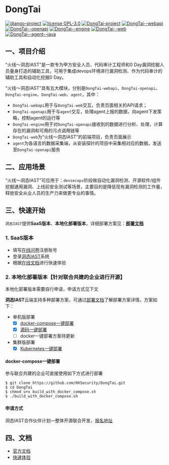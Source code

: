 # DongTai
[![django-project](https://img.shields.io/badge/django%20versions-3.0.3-blue)](https://www.djangoproject.com/)
[![license GPL-3.0](https://img.shields.io/github/license/HXSecurity/DongTai-agent-java)](https://github.com/HXSecurity/DongTai-agent-java/blob/main/LICENSE)
[![DongTai-project](https://img.shields.io/badge/DongTai%20versions-beta-green)](https://github.com/HXSecurity/DongTai)
[![DongTai--webapi](https://img.shields.io/badge/DongTai--webapi-v1.0.0-lightgrey)](https://github.com/HXSecurity/DongTai-webapi)
[![DongTai--openapi](https://img.shields.io/badge/DongTai--openapi-v1.0.0-lightgrey)](https://github.com/HXSecurity/DongTai-openapi)
[![DongTai--engine](https://img.shields.io/badge/DongTai--engine-v1.0.0-lightgrey)](https://github.com/HXSecurity/DongTai-engine)
[![DongTai--web](https://img.shields.io/badge/DongTai--web-v1.0.0-lightgrey)](https://github.com/HXSecurity/DongTai-web)
[![DongTai--agent--java](https://img.shields.io/badge/DongTai----agent--java-v1.0.0-lightgrey)](https://github.com/HXSecurity/DongTai-agent-java)

## 一、项目介绍

“火线～洞态IAST”是一款专为甲方安全人员、代码审计工程师和0 Day漏洞挖掘人员量身打造的辅助工具，可用于集成devops环境进行漏洞检测、作为代码审计的辅助工具和自动化挖掘0 Day。

“火线～洞态IAST”具有五大模块，分别是`DongTai-webapi`、`DongTai-openapi`、`DongTai-engine`、`DongTai-web`、`agent`，其中：
- `DongTai-webapi`用于与`DongTai-web`交互，负责页面相关的API请求；
- `DongTai-openapi`用于与`agent`交互，处理agent上报的数据，向agent下发策略，控制agent的运行等
- `DongTai-engine`用于对`DongTai-openapi`接收到的数据进行分析、处理，计算存在的漏洞和可用的污点调用链等
- `DongTai-web`为“火线～洞态IAST”的前端项目，负责页面展示
- `agent`为各语言的数据采集端，从安装探针的项目中采集相对应的数据，发送至`DongTai-openapi`服务

## 二、应用场景
“火线～洞态IAST”可应用于：`devsecops`阶段做自动化漏洞检测、开源软件/组件挖掘通用漏洞、上线前安全测试等场景，主要目的是降低现有漏洞检测的工作量，释放安全从业人员的生产力来做更专业的事情。

## 三、快速开始
`洞态IAST`提供**SaaS版本**、**本地化部署版本**，详细部署方案见：[**部署文档**](https://github.com/HXSecurity/dongtai-deploy)

### 1. SaaS版本
  - 填写[在线问卷](https://jinshuju.net/f/I9PNmf)注册账号
  - 登录[洞态IAST](https://iast.huoxian.cn/login)系统
  - 根据[在线文档](https://hxsecurity.github.io/DongTaiDoc/#/doc/tutorial/quickstart?id=%e5%9c%a8%e7%ba%bf%e9%9d%b6%e5%9c%ba-%e5%bf%ab%e9%80%9f%e4%bd%93%e9%aa%8ciast)进行快速体验

### 2. 本地化部署版本【针对联合共建的企业进行开源】

本地化部署版本需要自行申请，申请方式见下文

**洞态IAST**云端支持多种部署方案，可通过[部署文档](https://github.com/HXSecurity/dongtai-deploy)了解部署方案详情，方案如下：

- 单机版部署
  - [x] [docker-compose一键部署](https://github.com/HXSecurity/dongtai-deploy/tree/main/docker-compose)
  - [x] [源码一键部署](https://github.com/HXSecurity/dongtai-deploy#3-%E6%BA%90%E7%A0%81%E4%B8%80%E9%94%AE%E9%83%A8%E7%BD%B2)
  - [ ] docker一键部署方案待更新
- 集群版部署
  - [x] [Kubernetes一键部署](https://github.com/HXSecurity/dongtai-deploy/tree/main/kubernetes)

#### docker-compose一键部署

参与联合共建的企业可直接使用如下方式进行部署

```shell script
$ git clone https://github.com/HXSecurity/DongTai.git
$ cd DongTai
$ chmod u+x build_with_docker_compose.sh
$ ./build_with_docker_compose.sh
```

#### 申请方式
洞态IAST合作伙伴计划—整体开源联合开发，[报名地址](https://jinshuju.net/f/PKPl99)

## 四、文档
- [官方文档](https://hxsecurity.github.io/DongTaiDoc/#/doc/tutorial/quickstart)
- [快速体验](https://iast.huoxian.cn)
